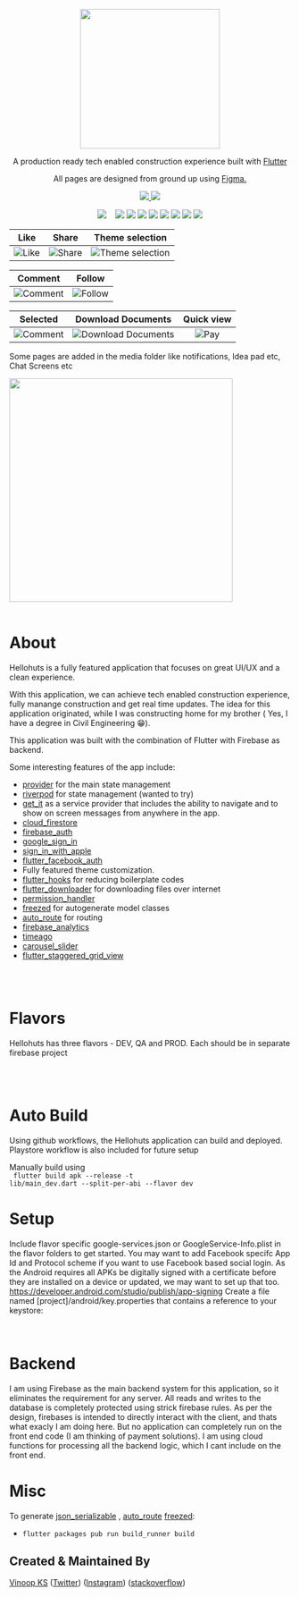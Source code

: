 <p align="center">
  <img height="250" src="media/hello_logo.png"/>
</p>

<p align="center">
 A production ready tech enabled construction experience built with <a href="https://flutter.dev/">Flutter</a>
</p>
<p align="center">
 All pages are designed from ground up using <a href ="https://www.figma.com/" > Figma.
</p>

<p align="center">
  <a href="/LICENSE"><img src="https://img.shields.io/badge/CC%201.0-Licence-yellow/">
  </a>

<a  href="https://github.com/vinoopks/hellohuts_app/actions/workflows/dev.build-release-app.yml">
   <img src="https://github.com/vinoopks/hellohuts_app/actions/workflows/dev.build-release-app.yml/badge.svg"/>
   </a>
</p>

<p align="center">
<img src="media/login.gif">
<span>&nbsp;&nbsp;<span>
<img src="media/feed.gif">
<img src="media/comment.gif">
<img src="media/explore.gif">
<img src="media/hero.gif">
<img src="media/search.gif">
<img src="media/add details.gif">
<img src="media/pay.gif">
<img src="media/dashboard.gif">

</p>


  
  | Like | Share | Theme selection |
  | :---: | :---: | :---: |
  | ![Like](media/like.gif) | ![Share](media/share.gif) | ![Theme selection](media/theme.gif) |


  
  | Comment | Follow |
  | :---: | :---: |
  | ![Comment](media/detail_comment.gif) | ![Follow](media/follow.gif) | 


  
  | Selected | Download Documents |  Quick view |
  | :---: | :---: | :---: |
  | ![Comment](media/selected_plan.gif) | ![Download Documents](media/documents_download.gif) |  ![Pay](media/hero_dash_proj_details.gif) | 


 <p> Some pages are added in the media folder like notifications, Idea pad etc, Chat Screens etc</p>
 <img src="media/Project Customer Chat -4.png" height="400"/>

</br>
</br>

# About

Hellohuts is a fully featured application that focuses on great UI/UX and a clean experience.

With this application, we can achieve tech enabled construction experience, fully manange construction and get real time updates.
The idea for this application originated, while I was constructing home for my brother ( Yes, I have a degree in Civil Engineering 😁). 

This application was built with the combination of Flutter with Firebase as backend.

Some interesting features of the app include:

* [provider](https://pub.dev/packages/provider) for the main state management
* [riverpod](https://pub.dev/packages/riverpod) for state management (wanted to try)
* [get_it](https://pub.dev/packages/get_it) as a service provider that includes
  the ability to navigate and to show on screen messages from anywhere in the app.
* [cloud_firestore](https://pub.dev/packages/cloud_firestore) 
* [firebase_auth](https://pub.dev/packages/firebase_auth) 
* [google_sign_in](https://pub.dev/packages/google_sign_in) 
* [sign_in_with_apple](https://pub.dev/packages/sign_in_with_apple) 
* [flutter_facebook_auth](https://pub.dev/packages/flutter_facebook_auth) 
* Fully featured theme customization.
* [flutter_hooks](https://pub.dev/packages/cloud_fiflutter_hooksrestore)  for reducing boilerplate codes
* [flutter_downloader](https://pub.dev/packages/flutter_downloader) for downloading files over internet
* [permission_handler](https://pub.dev/packages/permission_handler) 
* [freezed](https://pub.dev/packages/freezed)  for autogenerate model classes
* [auto_route](https://pub.dev/packages/auto_route)  for routing
* [firebase_analytics](https://pub.dev/packages/firebase_analytics) 
* [timeago](https://pub.dev/packages/timeago) 
* [carousel_slider](https://pub.dev/packages/carousel_slider)  
* [flutter_staggered_grid_view](https://pub.dev/packages/flutter_staggered_grid_view)  

</br>
</br>

# Flavors
Hellohuts has three flavors - DEV, QA and PROD. Each should be in separate firebase project

</br>
</br>

# Auto Build
Using github workflows, the Hellohuts application can build and deployed. Playstore workflow is also included for future setup

Manually build using </br>
<code> flutter build apk --release -t lib/main_dev.dart --split-per-abi --flavor dev </code>
# Setup
Include flavor specific google-services.json  or GoogleService-Info.plist in the flavor folders to get started. You may want to add Facebook specifc App Id and Protocol scheme if you want to use Facebook based social login. As the Android requires  all APKs be digitally signed with a certificate before they are installed on a device or updated, we may want to set  up that too. 
 https://developer.android.com/studio/publish/app-signing
Create a file named [project]/android/key.properties that contains a reference to your keystore:


</br>

# Backend
I am using Firebase as the main backend system for this application, so it eliminates the requirement for any server. All reads and writes to the database is completely protected using strick firebase rules. As per the design, firebases is intended to directly interact with the client, and thats what exacly I am doing here. But no application can completely run on the front end code (I am thinking of payment solutions). I am using cloud functions for processing all the backend logic, which I cant include on the front end. 
</br>

# Misc

To generate [json_serializable](https://pub.dev/packages/json_serializable)
, [auto_route](https://pub.dev/packages/json_serializable) [freezed](https://pub.dev/packages/freezed):

* `flutter packages pub run build_runner build`


## Created & Maintained By

[Vinoop KS](https://github.com/vinoopks) ([Twitter](https://www.twitter.com/vinoopks))  ([Instagram](https://www.instagram.com/vinoopks)) ([stackoverflow](https://stackoverflow.com/users/11126369/vinoop-ks))
